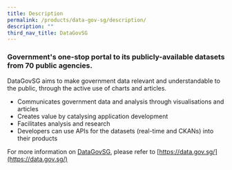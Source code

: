 ```yaml
---
title: Description
permalink: /products/data-gov-sg/description/
description: ""
third_nav_title: DataGovSG
---
```

### **Government's one-stop portal to its publicly-available datasets from 70 public agencies.**

DataGovSG aims to make government data relevant and understandable to the public, through the active use of charts and articles.

*   Communicates government data and analysis through visualisations and articles
*   Creates value by catalysing application development
*   Facilitates analysis and research
*   Developers can use APIs for the datasets (real-time and CKANs) into their products

For more information on [DataGovSG](https://data.gov.sg/), please refer to [https://data.gov.sg/](https://data.gov.sg/)